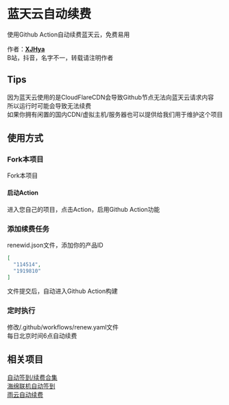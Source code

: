# 蓝天云自动续费

使用Github Action自动续费蓝天云，免费易用<br>

作者：**[XJHya](https://github.com/xjh2009)**<br>
B站，抖音，名字不一，转载请注明作者<br>

## Tips

因为蓝天云使用的是CloudFlareCDN会导致Github节点无法向蓝天云请求内容<br>
所以运行时可能会导致无法续费<br>
如果你拥有闲置的国内CDN/虚拟主机/服务器也可以提供给我们用于维护这个项目

## 使用方式

### Fork本项目
Fork本项目<br>
#### 启动Action
进入您自己的项目，点击Action，启用Github Action功能<br>

### 添加续费任务
renewid.json文件，添加你的产品ID
<br>
```json
[
  "114514",
  "1919810"
]
```
文件提交后，自动进入Github Action构建

### 定时执行
修改/.github/workflows/renew.yaml文件 <br>
每日北京时间6点自动续费<br>

## 相关项目
[自动签到/续费合集](https://github.com/xjh2009/all-sign-renew)<br>
[海绵联机自动签到](https://github.com/xjh2009/hmmc-renew)<br>
[雨云自动续费](https://github.com/xjh2009/rainyun-renew)<br>
